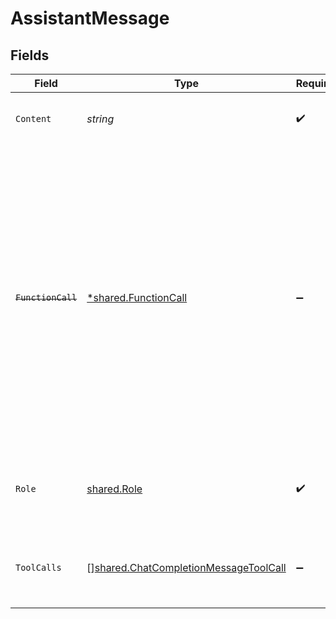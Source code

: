 # AssistantMessage


## Fields

| Field                                                                                                                                                                                                                                                    | Type                                                                                                                                                                                                                                                     | Required                                                                                                                                                                                                                                                 | Description                                                                                                                                                                                                                                              |
| -------------------------------------------------------------------------------------------------------------------------------------------------------------------------------------------------------------------------------------------------------- | -------------------------------------------------------------------------------------------------------------------------------------------------------------------------------------------------------------------------------------------------------- | -------------------------------------------------------------------------------------------------------------------------------------------------------------------------------------------------------------------------------------------------------- | -------------------------------------------------------------------------------------------------------------------------------------------------------------------------------------------------------------------------------------------------------- |
| `Content`                                                                                                                                                                                                                                                | *string*                                                                                                                                                                                                                                                 | :heavy_check_mark:                                                                                                                                                                                                                                       | The contents of the assistant message.<br/>                                                                                                                                                                                                              |
| ~~`FunctionCall`~~                                                                                                                                                                                                                                       | [*shared.FunctionCall](../../../pkg/models/shared/functioncall.md)                                                                                                                                                                                       | :heavy_minus_sign:                                                                                                                                                                                                                                       | : warning: ** DEPRECATED **: This will be removed in a future release, please migrate away from it as soon as possible.<br/><br/>Deprecated and replaced by `tool_calls`. The name and arguments of a function that should be called, as generated by the model. |
| `Role`                                                                                                                                                                                                                                                   | [shared.Role](../../../pkg/models/shared/role.md)                                                                                                                                                                                                        | :heavy_check_mark:                                                                                                                                                                                                                                       | The role of the messages author, in this case `assistant`.                                                                                                                                                                                               |
| `ToolCalls`                                                                                                                                                                                                                                              | [][shared.ChatCompletionMessageToolCall](../../../pkg/models/shared/chatcompletionmessagetoolcall.md)                                                                                                                                                    | :heavy_minus_sign:                                                                                                                                                                                                                                       | The tool calls generated by the model, such as function calls.                                                                                                                                                                                           |